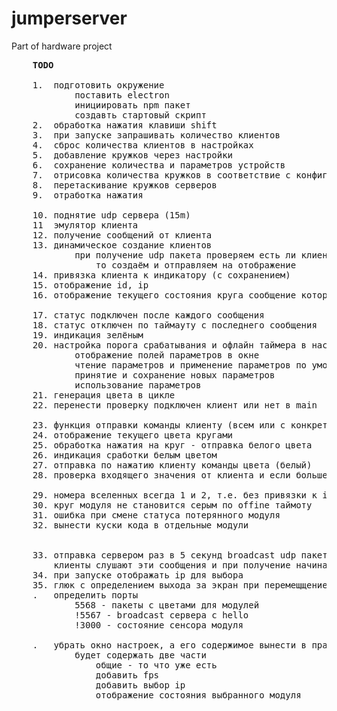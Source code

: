 # jumperserver
Part of hardware project

<pre>
	<b>TODO</b>

	1.	подготовить окружение
			поставить electron
			инициировать npm пакет
			создавть стартовый скрипт	
	2.	обработка нажатия клавиши shift
	3.	при запуске запрашивать количество клиентов
	4.	сброс количества клиентов в настройках
	5.	добавление кружков через настройки
	6.	сохранение количества и параметров устройств
	7.	отрисовка количества кружков в соответствие с конфигом
	8.	перетаскивание кружков серверов
 	9.	отработка нажатия

 	10.	поднятие udp сервера (15m)
 	11	эмулятор клиента 			
 	12.	получение сообщений от клиента
 	13.	динамическое создание клиентов
 			при получение udp пакета проверяем есть ли клиент с таким id и если нет
 				то создаём и отправляем на отображение
 	14.	привязка клиента к индикатору (с сохранением)
 	15.	отображение id, ip
 	16.	отображение текущего состояния круга сообщение которое он шлет в ЦУ.
 	
 	17.	статус подключен после каждого сообщения
 	18.	статус отключен по таймауту с последнего сообщения  
 	19.	индикация зелёным
 	20.	настройка порога срабатывания и офлайн таймера в настройках
 			отображение полей параметров в окне
 			чтение параметров и применение параметров по умолчанию
 			принятие и сохранение новых параметров
 			использование параметров
 	21.	генерация цвета в цикле
 	22.	перенести проверку подключен клиент или нет в main

 	23.	функция отправки команды клиенту (всем или с конкретным id)
 	24.	отображение текущего цвета кругами
 	25.	обработка нажатия на круг - отправка белого цвета
 	26.	индикация сработки белым цветом
 	27.	отправка по нажатию клиенту команды цвета (белый)
 	28.	проверка входящего значения от клиента и если больше порога - отправка команды цвета
 	
 	29.	номера вселенных всегда 1 и 2, т.е. без привязки к id
 	30.	круг модуля не становится серым по offine таймоту
 	31.	ошибка при смене статуса потерянного модуля	
 	32.	вынести куски кода в отдельные модули


	33.	отправка сервером раз в 5 секунд broadcast udp пакета содержащее слово hello.
		клиенты слушают эти сообщения и при получение начинают слать своё состояние на ip сервера.
	34.	при запуске отображать ip для выбора
	35. глюк с определением выхода за экран при перемещщение кругов
	.	определить порты
			5568 - пакеты с цветами для модулей	
			!5567 - broadcast сервера с hello
			!3000 - состояние сенсора модуля

	.	убрать окно настроек, а его содержимое вынести в правую часть основного окна
			будет содержать две части
				общие - то что уже есть
				добавить fps
				добавить выбор ip
				отображение состояния выбранного модуля

</pre>